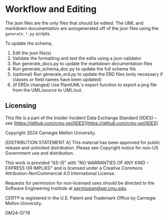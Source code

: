 # Workflow and Editing

The json files are the only files that should be edited. The UML and markdown documentation are autogenerated off of the json files using the `generate_*.py` scripts.

To update the schema,

1. Edit the json file(s)
2. Validate the formatting and test the edits using a json validator
3. Run generate_docs.py to update the markdown documentation files
4. Run generate_schema_doc.py to update the full schema file
5. (optional) Run generate_erd.py to update the ERD files (only necessary if classes or field names have been updated)
6. (if ERDs changed) Use PlantUML's export function to export a png file from the UML/source to UML/out.

## Licensing

This file is a part of the Insider Incident Data Exchange Standard (IIDES) – see [https://github.com/cmu-sei/IIDES](https://github.com/cmu-sei/IIDES)

Copyright 2024 Carnegie Mellon University.

[DISTRIBUTION STATEMENT A] This material has been approved for public release and unlimited distribution. Please see Copyright notice for non-US Government use and distribution.

This work is provided "AS-IS" with "NO WARRANTIES OF ANY KIND – EXPRESS OR IMPLIED" and is licensed under a Creative Commons Attribution-NonCommercial 4.0 International License.

Requests for permission for non-licensed uses should be directed to the Software Engineering Institute at permission@sei.cmu.edu.

CERT® is registered in the U.S. Patent and Trademark Office by Carnegie Mellon University.

DM24-0776

